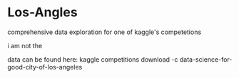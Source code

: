 # Los-Angles
comprehensive data exploration for one of kaggle's competetions

i am not the 

data can be found here: kaggle competitions download -c data-science-for-good-city-of-los-angeles
